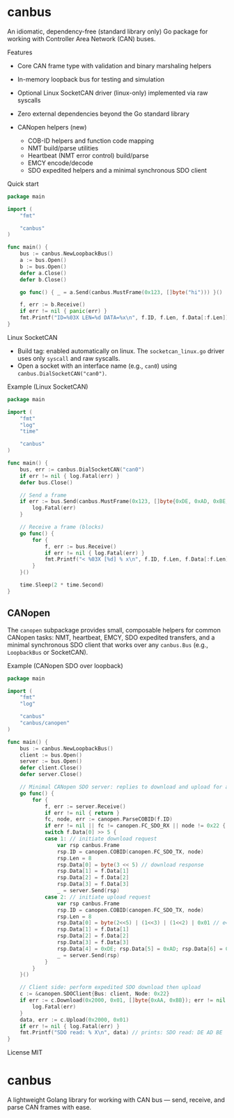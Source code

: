 canbus
=====

An idiomatic, dependency-free (standard library only) Go package for working with Controller Area Network (CAN) buses.

Features
- Core CAN frame type with validation and binary marshaling helpers
- In-memory loopback bus for testing and simulation
- Optional Linux SocketCAN driver (linux-only) implemented via raw syscalls
- Zero external dependencies beyond the Go standard library

- CANopen helpers (new)
  - COB-ID helpers and function code mapping
  - NMT build/parse utilities
  - Heartbeat (NMT error control) build/parse
  - EMCY encode/decode
  - SDO expedited helpers and a minimal synchronous SDO client

Quick start
```go
package main

import (
    "fmt"

    "canbus"
)

func main() {
    bus := canbus.NewLoopbackBus()
    a := bus.Open()
    b := bus.Open()
    defer a.Close()
    defer b.Close()

    go func() { _ = a.Send(canbus.MustFrame(0x123, []byte("hi"))) }()

    f, err := b.Receive()
    if err != nil { panic(err) }
    fmt.Printf("ID=%03X LEN=%d DATA=%x\n", f.ID, f.Len, f.Data[:f.Len])
}
```

Linux SocketCAN
- Build tag: enabled automatically on linux. The `socketcan_linux.go` driver uses only `syscall` and raw syscalls.
- Open a socket with an interface name (e.g., `can0`) using `canbus.DialSocketCAN("can0")`.

Example (Linux SocketCAN)
```go
package main

import (
    "fmt"
    "log"
    "time"

    "canbus"
)

func main() {
    bus, err := canbus.DialSocketCAN("can0")
    if err != nil { log.Fatal(err) }
    defer bus.Close()

    // Send a frame
    if err := bus.Send(canbus.MustFrame(0x123, []byte{0xDE, 0xAD, 0xBE, 0xEF})); err != nil {
        log.Fatal(err)
    }

    // Receive a frame (blocks)
    go func() {
        for {
            f, err := bus.Receive()
            if err != nil { log.Fatal(err) }
            fmt.Printf("< %03X [%d] % x\n", f.ID, f.Len, f.Data[:f.Len])
        }
    }()

    time.Sleep(2 * time.Second)
}
```

CANopen
-------

The `canopen` subpackage provides small, composable helpers for common CANopen tasks: NMT, heartbeat, EMCY, SDO expedited transfers, and a minimal synchronous SDO client that works over any `canbus.Bus` (e.g., `LoopbackBus` or SocketCAN).

Example (CANopen SDO over loopback)
```go
package main

import (
    "fmt"
    "log"

    "canbus"
    "canbus/canopen"
)

func main() {
    bus := canbus.NewLoopbackBus()
    client := bus.Open()
    server := bus.Open()
    defer client.Close()
    defer server.Close()

    // Minimal CANopen SDO server: replies to download and upload for a single entry.
    go func() {
        for {
            f, err := server.Receive()
            if err != nil { return }
            fc, node, err := canopen.ParseCOBID(f.ID)
            if err != nil || fc != canopen.FC_SDO_RX || node != 0x22 { continue }
            switch f.Data[0] >> 5 {
            case 1: // initiate download request
                var rsp canbus.Frame
                rsp.ID = canopen.COBID(canopen.FC_SDO_TX, node)
                rsp.Len = 8
                rsp.Data[0] = byte(3 << 5) // download response
                rsp.Data[1] = f.Data[1]
                rsp.Data[2] = f.Data[2]
                rsp.Data[3] = f.Data[3]
                _ = server.Send(rsp)
            case 2: // initiate upload request
                var rsp canbus.Frame
                rsp.ID = canopen.COBID(canopen.FC_SDO_TX, node)
                rsp.Len = 8
                rsp.Data[0] = byte(2<<5) | (1<<3) | (1<<2) | 0x01 // e=1, s=1, n=1 (3 bytes)
                rsp.Data[1] = f.Data[1]
                rsp.Data[2] = f.Data[2]
                rsp.Data[3] = f.Data[3]
                rsp.Data[4] = 0xDE; rsp.Data[5] = 0xAD; rsp.Data[6] = 0xBE
                _ = server.Send(rsp)
            }
        }
    }()

    // Client side: perform expedited SDO download then upload
    c := &canopen.SDOClient{Bus: client, Node: 0x22}
    if err := c.Download(0x2000, 0x01, []byte{0xAA, 0xBB}); err != nil {
        log.Fatal(err)
    }
    data, err := c.Upload(0x2000, 0x01)
    if err != nil { log.Fatal(err) }
    fmt.Printf("SDO read: % X\n", data) // prints: SDO read: DE AD BE
}
```

License
MIT

# canbus
A lightweight Golang library for working with CAN bus — send, receive, and parse CAN frames with ease.
